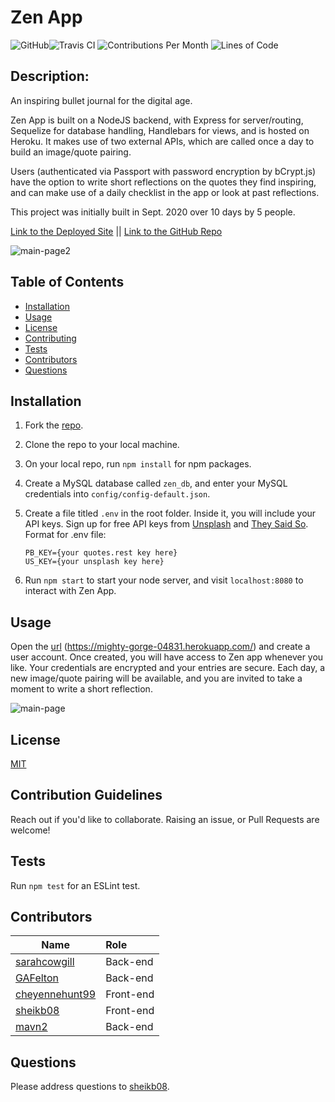 # Zen App

  ![GitHub](https://img.shields.io/github/license/GAFelton/zen-app)![Travis CI](https://img.shields.io/travis/GAFelton/zen-app) ![Contributions Per Month](https://img.shields.io/github/commit-activity/m/GAFelton/zen-app) ![Lines of Code](https://img.shields.io/tokei/lines/github/GAFelton/zen-app)

  ## Description:

 An inspiring bullet journal for the digital age.

Zen App is built on a NodeJS backend, with Express for server/routing, Sequelize for database handling, Handlebars for views, and is hosted on Heroku. It makes use of two external APIs, which are called once a day to build an image/quote pairing. 

Users (authenticated via Passport with password encryption by bCrypt.js) have the option to write short reflections on the quotes they find inspiring, and can make use of a daily checklist in the app or look at past reflections.

This project was initially built in Sept. 2020 over 10 days by 5 people.

[Link to the Deployed Site](https://mighty-gorge-04831.herokuapp.com/)     ||    [Link to the GitHub Repo](https://github.com/GAFelton/zen-app)

![main-page2](./image/main-page2.png)

  ## Table of Contents

 * [Installation](#Installation)
 * [Usage](#Usage)
 * [License](#License)
 * [Contributing](#Contributing)
 * [Tests](#Tests)
 * [Contributors](#Contributors)
 * [Questions](#Questions)

  

  ## Installation

1. Fork the [repo](https://github.com/GAFelton/zen-app).

2. Clone the repo to your local machine.

3. On your local repo, run `npm install` for npm packages.

4. Create a MySQL database called `zen_db`, and enter your MySQL credentials into `config/config-default.json`.

5. Create a  file titled `.env` in the root folder. Inside it, you will include your API keys. Sign up for free API keys from [Unsplash](https://unsplash.com/developers) and [They Said So](https://theysaidso.com/api/#qod).
   Format for .env file:

   ```
   PB_KEY={your quotes.rest key here}
   US_KEY={your unsplash key here}
   ```

6. Run `npm start` to start your node server, and visit `localhost:8080` to interact with Zen App.

  

  ## Usage

  Open the [url](https://mighty-gorge-04831.herokuapp.com/) (https://mighty-gorge-04831.herokuapp.com/) and create a user account. Once created, you will have access to Zen app whenever you like. Your credentials are encrypted and your entries are secure. Each day, a new image/quote pairing will be available, and you are invited to take a moment to write a short reflection. 

![main-page](./image/main-page.png)

  ## License

  [MIT](./LICENSE)

  

  ## Contribution Guidelines

  Reach out if you'd like to collaborate.  Raising an issue, or Pull Requests are welcome!

  

  ## Tests

  Run `npm test` for an ESLint test.

  

## Contributors

| Name                                                | Role      |
| --------------------------------------------------- | :-------- |
| [sarahcowgill](https://github.com/sarahcowgill)     | Back-end  |
| [GAFelton](https://github.com/GAFelton)             | Back-end  |
| [cheyennehunt99](https://github.com/cheyennehunt99) | Front-end |
| [sheikb08](https://github.com/sheikb08)             | Front-end |
| [mavn2](https://github.com/mavn2)                   | Back-end  |



  ## Questions

  Please address questions to [sheikb08](https://github.com/sheikb08).

  
